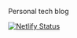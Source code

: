Personal tech blog

[![Netlify Status](https://api.netlify.com/api/v1/badges/f018cc79-2f7b-4194-90bd-10e4f0459748/deploy-status)](https://app.netlify.com/sites/paules-blog/deploys)
